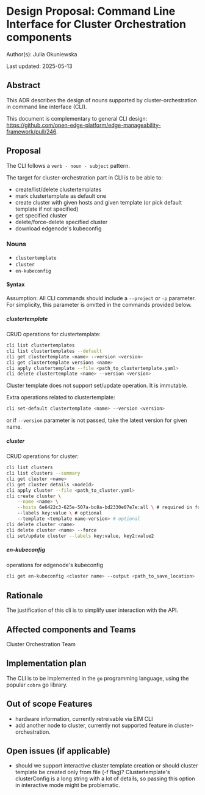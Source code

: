 # Design Proposal: Command Line Interface for Cluster Orchestration components

Author(s): Julia Okuniewska

Last updated: 2025-05-13

## Abstract

This ADR describes the design of nouns supported by cluster-orchestration
in command line interface (CLI).

This document is complementary to general CLI design:
https://github.com/open-edge-platform/edge-manageability-framework/pull/246.

## Proposal

The CLI follows a `verb - noun - subject` pattern.

The target for cluster-orchestration part in CLI is to be able to:
- create/list/delete clustertemplates
- mark clustertemplate as default one
- create cluster with given hosts and given template (or pick default template if not specified)
- get specified cluster
- delete/force-delete specified cluster
- download edgenode's kubeconfig

### Nouns
- `clustertemplate`
- `cluster`
- `en-kubeconfig`

#### Syntax
Assumption: All CLI commands should include a `--project` or `-p` parameter.
For simplicity, this parameter is omitted in the commands provided below.

##### clustertemplate
CRUD operations for clustertemplate:
```bash
cli list clustertemplates
cli list clustertemplates --default
cli get clustertemplate <name> --version <version>
cli get clustertemplate versions <name>
cli apply clustertemplate --file <path_to_clustertemplate.yaml>
cli delete clustertemplate <name> --version <version>
```
Cluster template does not support set/update operation.
It is immutable.

Extra operations related to clustertemplate:
```bash
cli set-default clustertemplate <name> --version <version>
```
or if `--version` parameter is not passed, take the latest version for given name.

##### cluster
CRUD operations for cluster:
```bash
cli list clusters
cli list clusters --summary
cli get cluster <name>
cli get cluster details <nodeId>
cli apply cluster --file <path_to_cluster.yaml>
cli create cluster \
    --name <name> \
    --hosts 6e6422c3-625e-507a-bc8a-bd2330e07e7e:all \ # required in format <uuid:role>
    --labels key:value \ # optional
    --template <template name-version> # optional
cli delete cluster <name>
cli delete cluster <name> --force
cli set/update cluster --labels key:value, key2:value2

```

##### en-kubeconfig
operations for edgenode's kubeconfig
```bash
cli get en-kubeconfig <cluster name> --output <path_to_save_location>
```

## Rationale
The justification of this cli is to simplify user interaction with the API.

## Affected components and Teams

Cluster Orchestration Team

## Implementation plan
The CLI is to be implemented in the `go` programming language, using the popular `cobra` go library.

## Out of scope Features
- hardware information, currently retreivable via EIM CLI
- add another node to cluster, currently not supported feature in cluster-orchestration.

## Open issues (if applicable)

- should we support interactive cluster template creation
    or should cluster template be created only from file (-f flag)?
    Clustertemplate's clusterConfig is a long string with a lot of details,
    so passing this option in interactive mode might be problematic.
